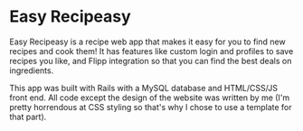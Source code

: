 # Easy Recipeasy

Easy Recipeasy is a recipe web app that makes it easy for you to find new recipes and cook them! It has features like custom login and profiles to save recipes you like, and Flipp integration so that you can find the best deals on ingredients.

This app was built with Rails with a MySQL database and HTML/CSS/JS front end. All code except the design of the website was written by me (I'm pretty horrendous at CSS styling so that's why I chose to use a template for that part).

